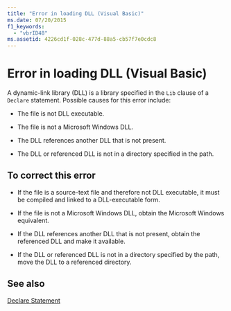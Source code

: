 ```yaml
---
title: "Error in loading DLL (Visual Basic)"
ms.date: 07/20/2015
f1_keywords: 
  - "vbrID48"
ms.assetid: 4226cd1f-028c-477d-88a5-cb57f7e0cdc8
---
```

# Error in loading DLL (Visual Basic)
A dynamic-link library (DLL) is a library specified in the `Lib` clause of a `Declare` statement. Possible causes for this error include:  
  
-   The file is not DLL executable.  
  
-   The file is not a Microsoft Windows DLL.  
  
-   The DLL references another DLL that is not present.  
  
-   The DLL or referenced DLL is not in a directory specified in the path.  
  
## To correct this error  
  
-   If the file is a source-text file and therefore not DLL executable, it must be compiled and linked to a DLL-executable form.  
  
-   If the file is not a Microsoft Windows DLL, obtain the Microsoft Windows equivalent.  
  
-   If the DLL references another DLL that is not present, obtain the referenced DLL and make it available.  
  
-   If the DLL or referenced DLL is not in a directory specified by the path, move the DLL to a referenced directory.  
  
## See also
 [Declare Statement](../../../visual-basic/language-reference/statements/declare-statement.md)
